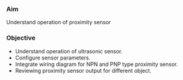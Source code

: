 ### Aim 
Understand operation of proximity sensor

### Objective
- Understand operation of ultrasonic sensor.
- Configure sensor parameters. 
- Integrate wiring diagram for NPN and PNP type proximity sensor.
- Reviewing proximity sensor output for different object.